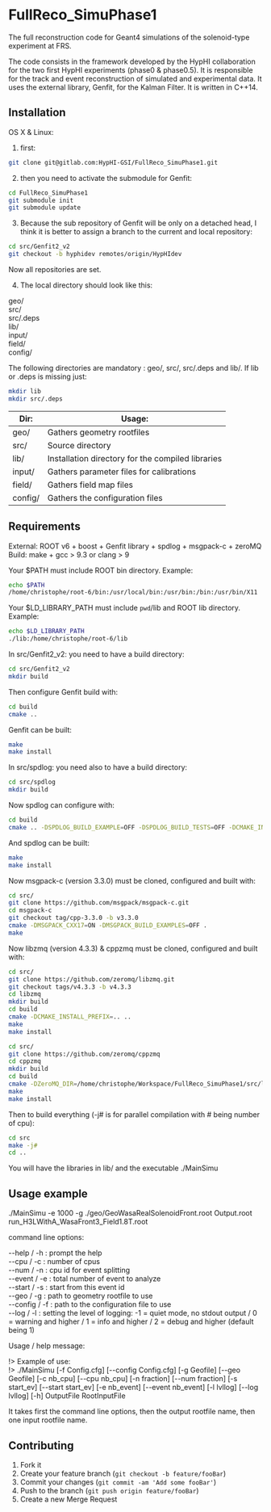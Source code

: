 # FullReco_SimuPhase1

The full reconstruction code for Geant4 simulations of the solenoid-type experiment at FRS.

The code consists in the framework developed by the HypHI collaboration for the two first
HypHI experiments (phase0 & phase0.5). It is responsible for the track and event
reconstruction of simulated and experimental data. It uses the external library, Genfit,
for the Kalman Filter. It is written in C++14.

## Installation

OS X & Linux:

1.  first:

```sh
git clone git@gitlab.com:HypHI-GSI/FullReco_SimuPhase1.git
```

2.  then you need to activate the submodule for Genfit:

```sh
cd FullReco_SimuPhase1
git submodule init
git submodule update
```

3.  Because the sub repository of Genfit will be only on a detached head, I think it is
better to assign a branch to the current and local repository:

```sh
cd src/Genfit2_v2
git checkout -b hyphidev remotes/origin/HypHIdev
```

Now all repositories are set.

4.  The local directory should look like this:

geo/ \
src/ \
src/.deps \
lib/ \
input/ \
field/ \
config/

The following directories are mandatory : geo/, src/, src/.deps and lib/. 
If lib or .deps is missing just:
```sh
mkdir lib
mkdir src/.deps

```
| Dir:    | Usage:                                            |
|---------|---------------------------------------------------|
| geo/    | Gathers geometry rootfiles                        | 
| src/    | Source directory                                  |
| lib/    | Installation directory for the compiled libraries |
| input/  | Gathers parameter files for calibrations          |
| field/  | Gathers field map files                           |
| config/ | Gathers the configuration files                   |

## Requirements

External: ROOT v6 + boost + Genfit library + spdlog + msgpack-c + zeroMQ
Build: make + gcc > 9.3 or clang > 9 

Your $PATH must include ROOT bin directory. Example:
```sh
echo $PATH
/home/christophe/root-6/bin:/usr/local/bin:/usr/bin:/bin:/usr/bin/X11
```
Your $LD_LIBRARY_PATH must include `pwd`/lib and ROOT lib directory. Example:
```sh
echo $LD_LIBRARY_PATH
./lib:/home/christophe/root-6/lib
```

In src/Genfit2_v2: you need to have a build directory:
```sh
cd src/Genfit2_v2
mkdir build
```
Then configure Genfit build with:
```sh
cd build
cmake ..
```

Genfit can be built:
```sh
make 
make install
```

In src/spdlog: you need also to have a build directory:
```sh
cd src/spdlog
mkdir build
```

Now spdlog can configure with:
```sh
cd build
cmake .. -DSPDLOG_BUILD_EXAMPLE=OFF -DSPDLOG_BUILD_TESTS=OFF -DCMAKE_INSTALL_PREFIX=..
```

And spdlog can be built:
```sh
make
make install
```

Now msgpack-c (version 3.3.0) must be cloned, configured and built with:
```sh
cd src/
git clone https://github.com/msgpack/msgpack-c.git
cd msgpack-c
git checkout tag/cpp-3.3.0 -b v3.3.0
cmake -DMSGPACK_CXX17=ON -DMSGPACK_BUILD_EXAMPLES=OFF .
make
```

Now libzmq (version 4.3.3) & cppzmq must be cloned, configured and built with:
``` sh
cd src/
git clone https://github.com/zeromq/libzmq.git
git checkout tags/v4.3.3 -b v4.3.3
cd libzmq
mkdir build
cd build
cmake -DCMAKE_INSTALL_PREFIX=.. ..
make
make install

cd src/
git clone https://github.com/zeromq/cppzmq
cd cppzmq
mkdir build
cd build
cmake -DZeroMQ_DIR=/home/christophe/Workspace/FullReco_SimuPhase1/src/libzmq/lib/cmake/ZeroMQ -DCMAKE_INSTALL_PREFIX=.. ..
make
make install
```

Then to build everything (-j# is for parallel compilation with # being number of cpu):
```sh
cd src
make -j#
cd ..
```

You will have the libraries in lib/ and the executable ./MainSimu


## Usage example

./MainSimu -e 1000 -g ./geo/GeoWasaRealSolenoidFront.root Output.root run_H3LWithA_WasaFront3_Field1.8T.root

command line options:

--help / -h : prompt the help \
--cpu / -c : number of cpus \
--num / -n : cpu id for event splitting \
--event / -e : total number of event to analyze \
--start / -s : start from this event id \
--geo / -g : path to geometry rootfile to use \
--config / -f : path to the configuration file to use \
--log / -l : setting the level of logging: -1 = quiet mode, no stdout output / 0 = warning and higher / 1 = info and higher / 2 = debug and higher (default being 1) 


Usage / help message:

!> Example of use: \
!> ./MainSimu [-f Config.cfg] [--config Config.cfg] [-g Geofile] [--geo Geofile] [-c nb_cpu] [--cpu nb_cpu] [-n fraction] [--num fraction] [-s start_ev] [--start start_ev] [-e nb_event] [--event nb_event] [-l lvllog] [--log lvllog] [-h]  OutputFile RootInputFile 

It takes first the command line options, then the output rootfile name, then one input rootfile name.


## Contributing

1. Fork it
2. Create your feature branch (`git checkout -b feature/fooBar`)
3. Commit your changes (`git commit -am 'Add some fooBar'`)
4. Push to the branch (`git push origin feature/fooBar`)
5. Create a new Merge Request
